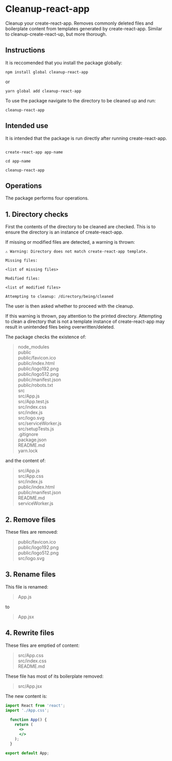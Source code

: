 # Cleanup-react-app

Cleanup your create-react-app. Removes commonly deleted files and boilerplate content from templates generated by create-react-app. Similar to cleanup-create-react-up, but more thorough.

## Instructions

It is reccomended that you install the package globally:

````shell
npm install global cleanup-react-app
````

or

````shell
yarn global add cleanup-react-app
````

To use the package navigate to the directory to be cleaned up and run:

````shell
cleanup-react-app
````

## Intended use

It is intended that the package is run directly after running create-react-app.

````shell

create-react-app app-name

cd app-name

cleanup-react-app
````

## Operations

The package performs four operations.

## 1. Directory checks

First the contents of the directory to be cleaned are checked. This is to ensure the directory is an instance of create-react-app.

If missing or modified files are detected, a warning is thrown:

````shell
⚠️ Warning: Directory does not match create-react-app template.

Missing files:

<list of missing files>

Modified files:

<list of modified files>

Attempting to cleanup: /directory/being/cleaned
````

The user is then asked whether to proceed with the cleanup.

If this warning is thrown, pay attention to the printed directory. Attempting to clean a directory that is not a template instance of create-react-app may result in unintended files being overwritten/deleted.

The package checks the existence of:

>node_modules  
>public  
>public/favicon.ico  
>public/index.html  
>public/logo192.png  
>public/logo512.png  
>public/manifest.json  
>public/robots.txt  
>src  
>src/App.js  
>src/App.test.js  
>src/index.css  
>src/index.js  
>src/logo.svg  
>src/serviceWorker.js  
>src/setupTests.js  
>.gitignore  
>package.json  
>README.md  
>yarn.lock  

and the content of:

>src/App.js  
>src/App.css  
>src/index.js  
>public/index.html  
>public/manifest.json  
>README.md  
>serviceWorker.js  

## 2. Remove files

These files are removed:

> public/favicon.ico  
> public/logo192.png  
> public/logo512.png  
> src/logo.svg  

## 3. Rename files

This file is renamed:

> App.js

to

> App.jsx

## 4. Rewrite files

These files are emptied of content:

> src/App.css  
> src/index.css  
> README.md  

These file has most of its boilerplate removed:

> src/App.jsx

The new content is:

````jsx
import React from 'react';
import './App.css';
  
  function App() {
    return (
      <>
      </>
    );
  }

export default App;
````
